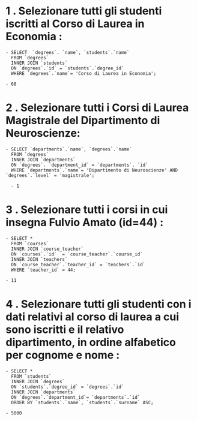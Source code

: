 # 1 . Selezionare tutti gli studenti iscritti al Corso di Laurea in Economia :

    - SELECT  `degrees`. `name`, `students`.`name`
      FROM `degrees`
      INNER JOIN `students`
      ON `degrees`.`id` = `students`.`degree_id`
      WHERE `degrees`.`name`= 'Corso di Laurea in Economia';

    - 68

# 2 . Selezionare tutti i Corsi di Laurea Magistrale del Dipartimento di Neuroscienze:

    - SELECT `departments`.`name`, `degrees`.`name`
      FROM `degrees`
      INNER JOIN `departments`
      ON `degrees`. `department_id` = `departments`. `id`
      WHERE `departments`.`name`= 'Dipartimento di Neuroscienze' AND `degrees`.`level` = 'magistrale';

      - 1

# 3 . Selezionare tutti i corsi in cui insegna Fulvio Amato (id=44) :
    
    - SELECT * 
      FROM `courses`
      INNER JOIN `course_teacher`
      ON `courses`.`id`  = `course_teacher`.`course_id`
      INNER JOIN `teachers`
      ON `course_teacher`.`teacher_id` = `teachers`.`id`
      WHERE `teacher_id` = 44;

    - 11

# 4 .  Selezionare tutti gli studenti con i dati relativi al corso di laurea a cui sono iscritti e il relativo dipartimento, in ordine alfabetico per cognome e nome :
    - SELECT * 
      FROM `students`
      INNER JOIN `degrees`
      ON `students`.`degree_id` = `degrees`.`id`
      INNER JOIN `departments`
      ON `degrees`.`department_id`= `departments`.`id`
      ORDER BY `students`.`name`, `students`.`surname` ASC;
      
    - 5000